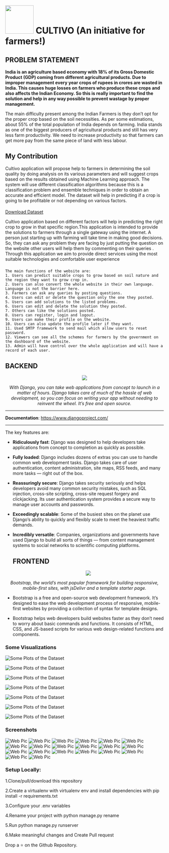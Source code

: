 
<h1><img src="https://media4.giphy.com/media/zIEGQRcnQ8Jd6SS9rg/giphy.gif" width='90'>  CULTIVO <strong> (An initiative for farmers!) </strong></h1>

## PROBLEM STATEMENT  
<p><strong>India is an agriculture based economy with 18% of its Gross Domestic Product (GDP) coming from different
agricultural products. Due to improper management every year crops of rupees in crores are wasted in India. This
causes huge losses on farmers who produce these crops and also affects the Indian Economy. So this is really
important to find the solution and help in any way possible to prevent wastage by proper management. </strong></p>

<p>The main difficulty present among the Indian Farmers is they don’t opt for the proper crop based on the soil
necessities. As per some estimations, about 55% of the total population of India depends on farming. India stands as
one of the biggest producers of agricultural products and still has very less farm productivity. We need to increase
productivity so that farmers can get more pay from the same piece of land with less labour.  </p>

## My Contribution
<p>Cultivo application will propose help to farmers in determining the soil
quality by doing analysis on its various parameters and will suggest crops based on the results obtained
using Machine Learning approach. The system will use different classification algorithms because this is a
classification problem and ensemble techniques in order to obtain an accurate and efficient model. The dataset will
help in predicting if a crop is going to be profitable or not depending on various factors.</p>

#### 
[Download Dataset](https://www.kaggle.com/datasets/atharvaingle/crop-recommendation-datase) 


<p> Cultivo
application based on different factors will help in predicting the right crop to grow in that specific region.This application is intended to provide the solutions to farmers through a
single gateway using the internet. A person just starting up with farming will take time in making good decisions.
So, they can ask any problem they are facing by just putting the question on the website other users will help them by commenting on their queries . Through this
application we aim to provide direct services using the most suitable technologies and comfortable user experience</p>

###
```
The main functions of the website are:
1. Users can predict suitable crops to grow based on soil nature and the region they want to grow crop in.
2. Users can also convert the whole website in their own language. Language is not the barrier here.
3. Farmers can ask any queries by posting questions.
4. Users can edit or delete the question only the one they posted.
5. Users can add solutions to the listed problems.
6. Users can edit and delete the solution they posted.
7. Others can like the solutions posted.
8. Users can register, login and logout.
9. Users can make their profile on the website.
10. Users can also update the profile later if they want.
11. Used SMTP framework to send mail which allow users to reset password.
12. Viewers can see all the schemes for farmers by the government on the dashboard of the website.
13. Admin will have control over the whole application and will have a record of each user.

```
## BACKEND 

<p align="center">
  <a href="https://www.djangoproject.com/"><img src="https://saasradar.net/wp-content/uploads/2021/04/django-1536x537.png"></a>
</p>
<p align="center">
    <em>With Django, you can take web applications from concept to launch in a matter of hours. Django takes care of much of the hassle of web development, so you can focus on writing your app without needing to reinvent the wheel. It’s free and open source.
</em>

---

**Documentation**: <a href="https://www.djangoproject.com/" target="_blank">https://www.djangoproject.com/</a>

---
  
The key features are:
* **Ridiculously fast**:
Django was designed to help developers take applications from concept to completion as quickly as possible.

* **Fully loaded**:
Django includes dozens of extras you can use to handle common web development tasks. Django takes care of user authentication, content administration, site maps, RSS feeds, and many more tasks — right out of the box.

* **Reassuringly secure**:
Django takes security seriously and helps developers avoid many common security mistakes, such as SQL injection, cross-site scripting, cross-site request forgery and clickjacking. Its user authentication system provides a secure way to manage user accounts and passwords.

* **Exceedingly scalable**:
Some of the busiest sites on the planet use Django’s ability to quickly and flexibly scale to meet the heaviest traffic demands.

* **Incredibly versatile**:
Companies, organizations and governments have used Django to build all sorts of things — from content management systems to social networks to scientific computing platforms.
  
  ## FRONTEND 
  <p align="center">
  <a href="https://www.djangoproject.com/"><img style="height=10px" src="https://getbootstrap.com/docs/5.1/assets/img/bootstrap-icons.png"></a>
</p>
<!-- https://logodix.com/logo/2062436.jpg
https://getbootstrap.com/docs/5.1/assets/img/bootstrap-icons.png -->
<p align="center">
    <em>Bootstrap, the world’s most popular framework for building responsive, mobile-first sites, with jsDelivr and a template starter page.
</em>
  
* Bootstrap is a free and open-source web development framework. It’s designed to ease the web development process of responsive, mobile-first websites by providing a collection of syntax for template designs.

* Bootstrap helps web developers build websites faster as they don’t need to worry about basic commands and functions. It consists of HTML, CSS, and JS-based scripts for various web design-related functions and components.

 ### Some Visualizations
  
 ![Some Plots of the Dataset](images/V1.png)

![Some Plots of the Dataset](images/V2.png)

![Some Plots of the Dataset](images/V3.png)
  
![Some Plots of the Dataset](images/V4.png)

![Some Plots of the Dataset](images/V5.png)

![Some Plots of the Dataset](images/V6.png)
 
![Some Plots of the Dataset](images/V7.png)
  
 ### Screenshots 

  ![Web Pic ](images/P1.png)
  ![Web Pic ](images/P2.png)
  ![Web Pic ](images/P3.png)
  ![Web Pic ](images/P4.png)
  ![Web Pic ](images/P5.png)
  ![Web Pic ](images/P6.png)
  ![Web Pic ](images/P7.png)
  ![Web Pic ](images/P8.png)
  ![Web Pic ](images/P9.png)
  ![Web Pic ](images/P10.png)
  ![Web Pic ](images/P11.png)
  ![Web Pic ](images/P12.png)
  ![Web Pic ](images/P13.png)
  ![Web Pic ](images/P14.png)
  ![Web Pic ](images/P15.png)
  ![Web Pic ](images/P16.png)
  ![Web Pic ](images/P17.png)
  ![Web Pic ](images/P18.png)
  ![Web Pic ](images/P19.png)
  ![Web Pic ](images/P20.png)
  
 
  ### Setup Locally:

1.Clone/pull/download this repository

2.Create a virtualenv with virtualenv env and install dependencies with pip install -r requirements.txt

3.Configure your .env variables

4.Rename your project with python manage.py rename <yourprojectname> <newprojectname>

5.Run python manage.py runserver
  
6.Make meaningful changes and Create Pull request
  
 
 Drop a ⭐ on the Github Repository.
